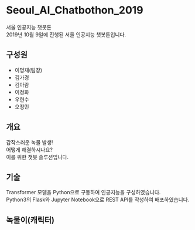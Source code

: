 # Seoul_AI_Chatbothon_2019
서울 인공지능 챗봇톤  
2019년 10월 9일에 진행된 서울 인공지능 챗봇톤입니다.

## 구성원
- 이명재(팀장)
- 김가경
- 김아람
- 이정화
- 우현수
- 오정민


## 개요
갑작스러운 녹물 발생!  
어떻게 해결하시나요?  
이를 위한 챗봇 솔루션입니다.  

## 기술
Transformer 모델을 Python으로 구동하여 인공지능을 구성하였습니다.  
Python3의 Flask와 Jupyter Notebook으로 REST API를 작성하여 배포하였습니다.

## 녹물이(캐릭터)
